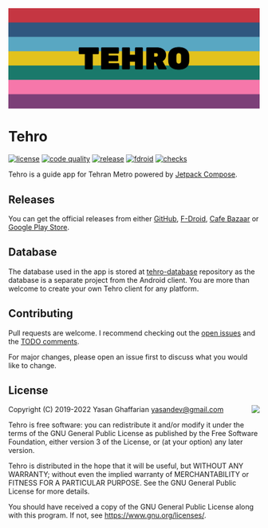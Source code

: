 <img align="center" src="https://github.com/yasandev/tehro-branding/raw/main/PROMO.png">

# Tehro

[![license](https://img.shields.io/github/license/yasandev/tehro-android)](https://github.com/yasandev/tehro-android/blob/main/LICENSE)
[![code quality](https://img.shields.io/codacy/grade/abe344aa3a7a4b0b87673ccccfae1c51)](https://app.codacy.com/gh/yasandev/tehro-android/dashboard?utm_source=github.com&utm_medium=referral&utm_content=yasandev/tehro-android&utm_campaign=Badge_Grade)
[![release](https://img.shields.io/github/v/release/yasandev/tehro-android)](https://github.com/yasandev/tehro-android/releases)
[![fdroid](https://img.shields.io/f-droid/v/dev.yasan.metro.fdroid)](https://f-droid.org/packages/dev.yasan.metro.fdroid)
[![checks](https://github.com/yasandev/tehro-android/workflows/Android%20CI/badge.svg)](https://github.com/yasandev/tehro-android/commits/main)

Tehro is a guide app for Tehran Metro powered by [Jetpack Compose](https://developer.android.com/jetpack/compose).

## Releases

You can get the official releases from either [GitHub](https://github.com/yasandev/tehro-android/releases), [F-Droid](https://f-droid.org/packages/dev.yasan.metro.fdroid/), [Cafe Bazaar](https://cafebazaar.ir/app/dev.yasan.metro.bazaar) or [Google Play Store](https://play.google.com/store/apps/details?id=dev.yasan.metro).

## Database

The database used in the app is stored at [tehro-database](https://github.com/yasandev/tehro-database) repository as the database is a separate project from the Android client. You are more than welcome to create your own Tehro client for any platform.

## Contributing

Pull requests are welcome. I recommend checking out the [open issues](https://github.com/yasandev/tehro-android/issues) and the [TODO comments](https://www.jetbrains.com/help/idea/using-todo.html).

For major changes, please open an issue first to discuss what you would like to change.

## License

<img align="right" src="https://www.gnu.org/graphics/gplv3-88x31.png">

  Copyright (C) 2019-2022 Yasan Ghaffarian <yasandev@gmail.com>

  Tehro is free software: you can redistribute it and/or modify
  it under the terms of the GNU General Public License as published by the
  Free Software Foundation, either version 3 of the License, or (at your
  option) any later version.

  Tehro is distributed in the hope that it will be useful, but
  WITHOUT ANY WARRANTY; without even the implied warranty of MERCHANTABILITY
  or FITNESS FOR A PARTICULAR PURPOSE. See the GNU General Public License for
  more details.

  You should have received a copy of the GNU General Public License along
  with this program. If not, see <https://www.gnu.org/licenses/>.
